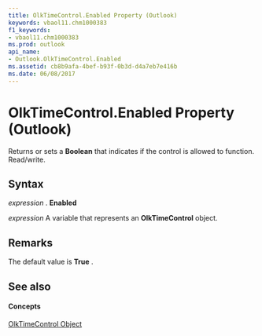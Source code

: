 ```yaml
---
title: OlkTimeControl.Enabled Property (Outlook)
keywords: vbaol11.chm1000383
f1_keywords:
- vbaol11.chm1000383
ms.prod: outlook
api_name:
- Outlook.OlkTimeControl.Enabled
ms.assetid: cb8b9afa-4bef-b93f-0b3d-d4a7eb7e416b
ms.date: 06/08/2017
---
```



# OlkTimeControl.Enabled Property (Outlook)

Returns or sets a **Boolean** that indicates if the control is allowed to function. Read/write.


## Syntax

 _expression_ . **Enabled**

 _expression_ A variable that represents an **OlkTimeControl** object.


## Remarks

The default value is **True** .


## See also


#### Concepts


[OlkTimeControl Object](olktimecontrol-object-outlook.md)

